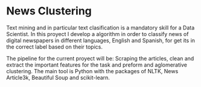 # News Clustering

Text mining and in particular text clasification is a mandatory skill for a Data Scientist. In this proyect I develop a algorithm in order to classify news of digital newspapers in different languages, English and Spanish, for get its in the correct label based on their topics.

The pipeline for the current proyect will be: Scraping the articles, clean and extract the important features for the task and preform and aglomerative clustering. The main tool is Python with the packages of NLTK, News Article3k, Beautiful Soup and scikit-learn.


